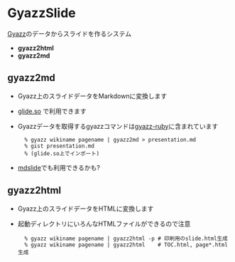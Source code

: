 # GyazzSlide

<a href="http://Gyazz.com/">Gyazz</a>のデータからスライドを作るシステム

- **gyazz2html**
- **gyazz2md**

## gyazz2md

- Gyazz上のスライドデータをMarkdownに変換します
- <a href="http://glide.so/">glide.so</a> で利用できます
- Gyazzデータを取得するgyazzコマンドは<a href="http://GitHub.com/masui/ghazz-ruby">gyazz-ruby</a>に含まれています

        % gyazz wikiname pagename | gyazz2md > presentation.md
        % gist presentation.md
        % (glide.so上でインポート)

- <a href="https://github.com/ymrl/mdslide">mdslide</a>でも利用できるかも?        

## gyazz2html

- Gyazz上のスライドデータをHTMLに変換します
- 起動ディレクトリにいろんなHTMLファイルができるので注意

        % gyazz wikiname pagename | gyazz2html -p # 印刷用のslide.html生成
        % gyazz wikiname pagename | gyazz2html    # TOC.html, page*.html生成

		

